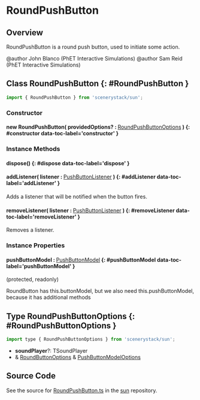 # RoundPushButton

## Overview

RoundPushButton is a round push button, used to initiate some action.

@author John Blanco (PhET Interactive Simulations)
@author Sam Reid (PhET Interactive Simulations)

## Class RoundPushButton {: #RoundPushButton }


```js
import { RoundPushButton } from 'scenerystack/sun';
```
### Constructor

#### new RoundPushButton( providedOptions? : <span style="font-weight: 400;">[RoundPushButtonOptions](../sun/RoundPushButton.md#RoundPushButtonOptions)</span> ) {: #constructor data-toc-label='constructor' }

### Instance Methods

#### dispose() {: #dispose data-toc-label='dispose' }

#### addListener( listener : <span style="font-weight: 400;">[PushButtonListener](../sun/PushButtonModel.md#PushButtonListener)</span> ) {: #addListener data-toc-label='addListener' }

Adds a listener that will be notified when the button fires.

#### removeListener( listener : <span style="font-weight: 400;">[PushButtonListener](../sun/PushButtonModel.md#PushButtonListener)</span> ) {: #removeListener data-toc-label='removeListener' }

Removes a listener.

### Instance Properties

#### pushButtonModel : <span style="font-weight: 400;">[PushButtonModel](../sun/PushButtonModel.md)</span> {: #pushButtonModel data-toc-label='pushButtonModel' }

(protected, readonly)

RoundButton has this.buttonModel, but we also need this.pushButtonModel, because it has additional methods



## Type RoundPushButtonOptions {: #RoundPushButtonOptions }


```js
import type { RoundPushButtonOptions } from 'scenerystack/sun';
```


- **soundPlayer**?: TSoundPlayer
- &amp; [RoundButtonOptions](../sun/RoundButton.md#RoundButtonOptions) &amp; [PushButtonModelOptions](../sun/PushButtonModel.md#PushButtonModelOptions)




## Source Code

See the source for [RoundPushButton.ts](https://github.com/phetsims/sun/blob/main/js/buttons/RoundPushButton.ts) in the [sun](https://github.com/phetsims/sun) repository.
